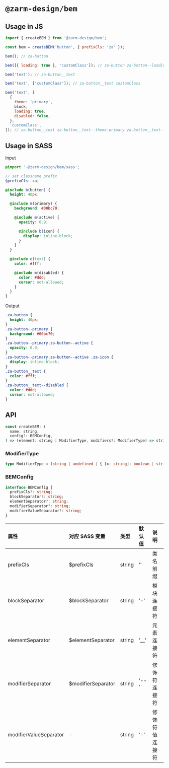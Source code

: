 # `@zarm-design/bem`

## Usage in JS

```js
import { createBEM } from '@zarm-design/bem';

const bem = createBEM('button', { prefixCls: 'za' });

bem(); // za-button

bem([{ loading: true }, 'customClass']); // za-button za-button--loading customClass

bem('text'); // za-button__text

bem('text', ['customClass']); // za-button__text customClass

bem('text', [
  {
    theme: 'primary',
    block,
    loading: true,
    disabled: false,
  },
  'customClass',
]); // za-button__text za-button__text--theme-primary za-button__text--block za-button__text--loading customClass
```

## Usage in SASS

Input

```scss
@import '~@zarm-design/bem/sass';

// set classname prefix
$prefixCls: za;

@include b(button) {
  height: 40px;

  @include m(primary) {
    background: #00bc70;

    @include m(active) {
      opacity: 0.9;

      @include b(icon) {
        display: inline-block;
      }
    }
  }

  @include e(text) {
    color: #fff;

    @include m(disabled) {
      color: #ddd;
      cursor: not-allowed;
    }
  }
}
```

Output

```css
.za-button {
  height: 40px;
}
.za-button--primary {
  background: #00bc70;
}
.za-button--primary.za-button--active {
  opacity: 0.9;
}
.za-button--primary.za-button--active .za-icon {
  display: inline-block;
}
.za-button__text {
  color: #fff;
}
.za-button__text--disabled {
  color: #ddd;
  cursor: not-allowed;
}
```

## API

```js
const createBEM: (
  name: string,
  config?: BEMConfig,
) => (element: string | ModifierType, modifiers?: ModifierType) => string;
```

### ModifierType

```ts
type ModifierType = (string | undefined | { [x: string]: boolean | string | undefined })[];
```

### BEMConfig

```ts
interface BEMConfig {
  prefixCls?: string;
  blockSeparator?: string;
  elementSeparator?: string;
  modifierSeparator?: string;
  modifierValueSeparator?: string;
}
```

| 属性              | 对应 SASS 变量     | 类型   | 默认值 | 说明     |
| :---------------- | :----------------- | :----- | :----- | :------- |
| prefixCls         | $prefixCls         | string | ''     | 类名前缀 |
| blockSeparator    | $blockSeparator    | string | '-'    | 模块连接符 |
| elementSeparator  | $elementSeparator  | string | '__' | 元素连接符 |
| modifierSeparator | $modifierSeparator | string | '--'   | 修饰符连接符 |
| modifierValueSeparator | - | string | '-' | 修饰符值连接符 |

